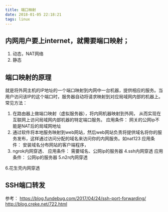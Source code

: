 ```yaml
---
title: 端口映射
date: 2018-01-05 22:18:21
tags: linux
---
```


## 内网用户要上internet，就需要端口映射；
1. 动态，NAT网络
2. 静态


## 端口映射的原理
就是将外网主机的IP地址的一个端口映射到内网中一台机器，提供相应的服务。当用户访问该IP的这个端口时，服务器自动将请求映射到对应局域网内部的机器上。常见方法：

1. 在路由器上做端口映射（虚拟服务器），将内网机器映射到外网， 从而实现在互联网上访问局域网内部机器的特定端口服务。
   应用条件： 网关的公网ip不能是NAT后的局域网地址
2. 通过软件将本地服务映射到web网站，然后web网站负责将提供域名将你的服务发布，这样通过访问分配的域名来访问你的内网服务。如nat123
   应用条件： 安装域名分布网站的客户端程序，
3. ngrok内网穿透、 
   应用条件： 需要域名、公网ip的服务器
4.ssh内网穿透
   应用条件： 公网ip的服务器
5.n2n内网穿透

6.花生壳内网穿透


## SSH端口转发

参考：
https://blog.fundebug.com/2017/04/24/ssh-port-forwarding/
http://blog.creke.net/722.html